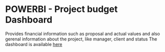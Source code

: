 # POWERBI - Project budget Dashboard
Provides financial information such as proposal and actual values and also gerenal information about the project, like manager, client and status
The dashboard is available [here](https://app.powerbi.com/view?r=eyJrIjoiMTg2MGJmNWItNWQ3ZC00Yjk2LWJmNDEtNGJjMTAyNjQzYmZmIiwidCI6IjFhOWMyMGNhLTRmNTQtNGU1Yi1hMmNhLTZmYjRhYjVhOTkzYyJ9)
